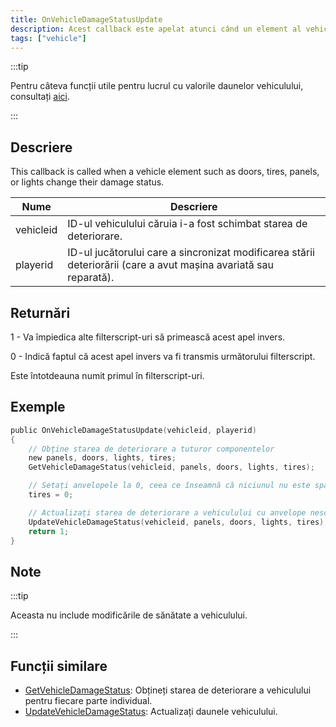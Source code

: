 ```yaml
---
title: OnVehicleDamageStatusUpdate
description: Acest callback este apelat atunci când un element al vehiculului, cum ar fi ușile, anvelopele, panourile sau luminile își schimbă starea de deteriorare.
tags: ["vehicle"]
---
```


<VersionWarn name='callback' version='SA-MP 0.3a' />

:::tip

Pentru câteva funcții utile pentru lucrul cu valorile daunelor vehiculului, consultați [aici](../resources/damagestatus).

:::

## Descriere

This callback is called when a vehicle element such as doors, tires, panels, or lights change their damage status.

| Nume      | Descriere                                                                                              |
| --------- | ------------------------------------------------------------------------------------------------------ |
| vehicleid | ID-ul vehiculului căruia i-a fost schimbat starea de deteriorare.                                                |
| playerid  | ID-ul jucătorului care a sincronizat modificarea stării deteriorării (care a avut mașina avariată sau reparată). |

## Returnări

1 - Va împiedica alte filterscript-uri să primească acest apel invers.

0 - Indică faptul că acest apel invers va fi transmis următorului filterscript.

Este întotdeauna numit primul în filterscript-uri.

## Exemple

```c
public OnVehicleDamageStatusUpdate(vehicleid, playerid)
{
    // Obține starea de deteriorare a tuturor componentelor
    new panels, doors, lights, tires;
    GetVehicleDamageStatus(vehicleid, panels, doors, lights, tires);

    // Setați anvelopele la 0, ceea ce înseamnă că niciunul nu este spart
    tires = 0;

    // Actualizați starea de deteriorare a vehiculului cu anvelope nescăpate
    UpdateVehicleDamageStatus(vehicleid, panels, doors, lights, tires);
    return 1;
}
```

## Note

:::tip

Aceasta nu include modificările de sănătate a vehiculului.

:::

## Funcții similare

- [GetVehicleDamageStatus](../functions/GetVehicleDamageStatus): Obțineți starea de deteriorare a vehiculului pentru fiecare parte individual.
- [UpdateVehicleDamageStatus](../functions/UpdateVehicleDamageStatus): Actualizați daunele vehiculului.